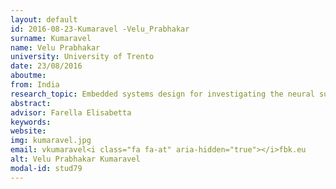 ```yaml
---
layout: default 
id: 2016-08-23-Kumaravel -Velu_Prabhakar
surname: Kumaravel 
name: Velu Prabhakar
university: University of Trento
date: 23/08/2016
aboutme: 
from: India
research_topic: Embedded systems design for investigating the neural substrates of core perceptual and cognitive function
abstract: 
advisor: Farella Elisabetta
keywords: 
website: 
img: kumaravel.jpg
email: vkumaravel<i class="fa fa-at" aria-hidden="true"></i>fbk.eu
alt: Velu Prabhakar Kumaravel 
modal-id: stud79
---
```

